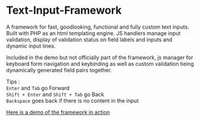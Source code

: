 # Text-Input-Framework
A framework for fast, goodlooking, functional and fully custom text inputs.
Built with PHP as an html templating engine. JS handlers manage input validation, display of validation status on field labels and inputs and dynamic input lines.

Included in the demo but not officially part of the framework, js manager for keyboard form navigation and keybinding as well as custom validation tieing dynamically generated field pairs together.

Tips : <br/>
`Enter` and `Tab` go Forward <br/>
`Shift + Enter` and `Shift + Tab` go Back <br/>
`Backspace` goes back if there is no content in the input <br/>



[Here is a demo of the framework in action][1]



[1]: https://rawgit.com/nappa300/Text-Input-Framework/master/demo/compiled/Dashboard%20-%20Beach%20Time%20Auctions%20-%20Bid%20to%20your%20Happy%20Place.html
